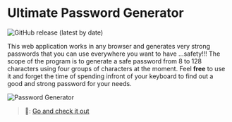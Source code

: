 # Ultimate Password Generator
![GitHub release (latest by date)](https://img.shields.io/github/v/release/elsartz/Ultimate-Password-Generator)

This web application works in any browser and generates very strong passwords that you can use everywhere you want to have ...safety!!!
The scope of the program is to generate a safe password from 8 to 128 characters using four groups of characters at the moment.
Feel **free** to use it and forget the time of spending infront of your keyboard to find out a good and strong password for your needs.

![Password Generator]()

> 📢: [Go and check it out]()
